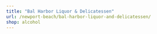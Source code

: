 ```yaml
---
title: "Bal Harbor Liquor & Delicatessen"
url: /newport-beach/bal-harbor-liquor-and-delicatessen/
shop: alcohol
---
```

